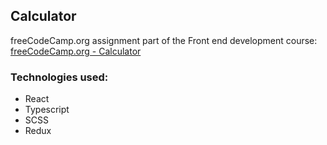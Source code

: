 ## Calculator

freeCodeCamp.org assignment part of the Front end development course:
[freeCodeCamp.org - Calculator](https://www.freecodecamp.org/learn/front-end-libraries/front-end-libraries-projects/build-a-javascript-calculator)

### Technologies used:

- React
- Typescript
- SCSS
- Redux
